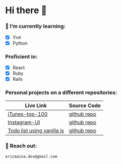 # Hi there 👋

### 🌱 I’m currently learning:
- [x] Vue
- [x] Python

### Proficient in:
- [x] React
- [x] Ruby
- [x] Rails

### Personal projects on a different repositories:
|Live Link | Source Code|
|-------------------|-------------------|
|[iTunes-top-100](http://sordid-page.surge.sh)|[github repo](https://github.com/codeprospect/iTunes-top-100)|
|[Instagram-UI](https://codeprospect.github.io/intagram-ui/)|[github repo](https://github.com/codeprospect/instagram-ui)|
|[Todo list using vanilla js](http://prospect-todo-list.surge.sh/)|[github repo](https://github.com/codeprospect/todo)|


### 💬 Reach out:
    ericmaina.dev@gmail.com

